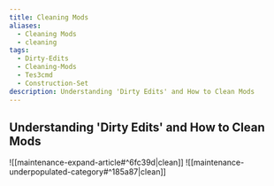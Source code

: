 ```yaml
---
title: Cleaning Mods
aliases:
  - Cleaning Mods
  - cleaning
tags:
  - Dirty-Edits
  - Cleaning-Mods
  - Tes3cmd
  - Construction-Set
description: Understanding 'Dirty Edits' and How to Clean Mods
---
```

## Understanding 'Dirty Edits' and How to Clean Mods

![[maintenance-expand-article#^6fc39d|clean]]
![[maintenance-underpopulated-category#^185a87|clean]]